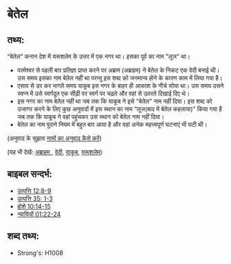 # बेतेल #

## तथ्य: ##

“बेतेल” कनान देश में यरूशलेम के उत्तर में एक नगर था। इसका पूर्व का नाम "लूज" था।

* परमेश्वर से पहली बार प्रतिज्ञा प्राप्त करने पर अब्राम (अब्राहम) ने बेतेल के निकट एक वेदी बनाई थी। उस समय इसका नाम बेतेल नहीं था परन्तु इस शब्द को जनमान्य होने के कारण काम में लिया गया है।
* एसाव से डर कर भागते समय याकूब इस नगर के बाहर ही आकाश के नीचे सोया था। उस समय उसने स्वप्न में उसे स्वर्गदूत एक सीढ़ी पर स्वर्ग पर चढ़ते और वहां से उतरते दिखाई दिए थे।
* इस नगर का नाम बेतेल नहीं था जब तक कि याकूब ने इसे "बेतेल" नाम नहीं दिया। इस शब्द को उजागर करने के लिए कुछ अनुवादों में इस स्थान का नाम “लूज(बाद में बेतेल कहलाया)” किया गया है जब तक कि याकूब ने वहां पहुंचकर उस स्थान को बेतेल नाम नहीं दिया।
* बेतेल का नाम पुराने नियम में बहुत बार आया है और वहां अनेक महत्त्वपूर्ण घटनाएं भी घटी थी।

(अनुवाद के सुझाव [नामों का अनुवाद कैसे करें](rc://hi/ta/man/translate/translate-names))

(यह भी देखें: [अब्राहम ](../names/abraham.md), [वेदी](../kt/altar.md), [याकूब](../names/jacob.md), [यरूशलेम](../names/jerusalem.md))

## बाइबल सन्दर्भ: ##

* [उत्पत्ति 12:8-9](rc://hi/tn/help/gen/12/08)
* [उत्पत्ति 35: 1-3](rc://hi/tn/help/gen/35/01)
* [होशे 10:14-15](rc://hi/tn/help/hos/10/14)
* [न्यायियों 01:22-24](rc://hi/tn/help/jdg/01/22)

## शब्द तथ्य: ##

* Strong's: H1008
